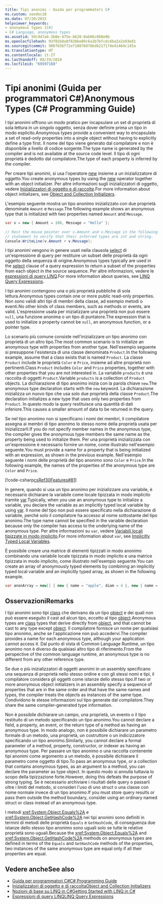 ```yaml
---
title: Tipi anonimi - Guida per programmatori C#
ms.custom: seodec18
ms.date: 07/20/2015
helpviewer_keywords:
- anonymous types [C#]
- C# Language, anonymous types
ms.assetid: 59c9d7a4-3b0e-475e-b620-0ab86c088e9b
ms.openlocfilehash: 93f02b8a0f828be89c6a1b7bfcdc6ba2a2a93e81
ms.sourcegitcommit: 986f836f72ef10876878bd6217174e41464c145a
ms.translationtype: HT
ms.contentlocale: it-IT
ms.lasthandoff: 08/19/2019
ms.locfileid: "69597188"
---
```

# <a name="anonymous-types-c-programming-guide"></a><span data-ttu-id="cca49-102">Tipi anonimi (Guida per programmatori C#)</span><span class="sxs-lookup"><span data-stu-id="cca49-102">Anonymous Types (C# Programming Guide)</span></span>

<span data-ttu-id="cca49-103">I tipi anonimi offrono un modo pratico per incapsulare un set di proprietà di sola lettura in un singolo oggetto, senza dover definire prima un tipo in modo esplicito.</span><span class="sxs-lookup"><span data-stu-id="cca49-103">Anonymous types provide a convenient way to encapsulate a set of read-only properties into a single object without having to explicitly define a type first.</span></span> <span data-ttu-id="cca49-104">Il nome del tipo viene generato dal compilatore e non è disponibile a livello di codice sorgente.</span><span class="sxs-lookup"><span data-stu-id="cca49-104">The type name is generated by the compiler and is not available at the source code level.</span></span> <span data-ttu-id="cca49-105">Il tipo di ogni proprietà è dedotto dal compilatore.</span><span class="sxs-lookup"><span data-stu-id="cca49-105">The type of each property is inferred by the compiler.</span></span>  
  
 <span data-ttu-id="cca49-106">Per creare tipi anonimi, si usa l'operatore [new](../../language-reference/operators/new-operator.md) insieme a un inizializzatore di oggetto.</span><span class="sxs-lookup"><span data-stu-id="cca49-106">You create anonymous types by using the [new](../../language-reference/operators/new-operator.md) operator together with an object initializer.</span></span> <span data-ttu-id="cca49-107">Per altre informazioni sugli inizializzatori di oggetto, vedere [Inizializzatori di oggetto e di raccolte](./object-and-collection-initializers.md).</span><span class="sxs-lookup"><span data-stu-id="cca49-107">For more information about object initializers, see [Object and Collection Initializers](./object-and-collection-initializers.md).</span></span>  
  
 <span data-ttu-id="cca49-108">L'esempio seguente mostra un tipo anonimo inizializzato con due proprietà denominate `Amount` e `Message`.</span><span class="sxs-lookup"><span data-stu-id="cca49-108">The following example shows an anonymous type that is initialized with two properties named `Amount` and `Message`.</span></span>  
  
```csharp  
var v = new { Amount = 108, Message = "Hello" };  
  
// Rest the mouse pointer over v.Amount and v.Message in the following  
// statement to verify that their inferred types are int and string.  
Console.WriteLine(v.Amount + v.Message);  
```  
  
 <span data-ttu-id="cca49-109">I tipi anonimi vengono in genere usati nella clausola [select](../../language-reference/keywords/select-clause.md) di un'espressione di query per restituire un subset delle proprietà da ogni oggetto della sequenza di origine.</span><span class="sxs-lookup"><span data-stu-id="cca49-109">Anonymous types typically are used in the [select](../../language-reference/keywords/select-clause.md) clause of a query expression to return a subset of the properties from each object in the source sequence.</span></span> <span data-ttu-id="cca49-110">Per altre informazioni, vedere le [espressioni di query LINQ](../linq-query-expressions/index.md).</span><span class="sxs-lookup"><span data-stu-id="cca49-110">For more information about queries, see [LINQ Query Expressions](../linq-query-expressions/index.md).</span></span>  
  
 <span data-ttu-id="cca49-111">I tipi anonimi contengono una o più proprietà pubbliche di sola lettura.</span><span class="sxs-lookup"><span data-stu-id="cca49-111">Anonymous types contain one or more public read-only properties.</span></span> <span data-ttu-id="cca49-112">Non sono validi altri tipi di membri della classe, ad esempio metodi o eventi.</span><span class="sxs-lookup"><span data-stu-id="cca49-112">No other kinds of class members, such as methods or events, are valid.</span></span> <span data-ttu-id="cca49-113">L'espressione usata per inizializzare una proprietà non può essere `null`, una funzione anonima o un tipo di puntatore.</span><span class="sxs-lookup"><span data-stu-id="cca49-113">The expression that is used to initialize a property cannot be `null`, an anonymous function, or a pointer type.</span></span>  
  
 <span data-ttu-id="cca49-114">Lo scenario più comune consiste nell'inizializzare un tipo anonimo con proprietà di un altro tipo.</span><span class="sxs-lookup"><span data-stu-id="cca49-114">The most common scenario is to initialize an anonymous type with properties from another type.</span></span> <span data-ttu-id="cca49-115">Nell'esempio seguente si presuppone l'esistenza di una classe denominata `Product`.</span><span class="sxs-lookup"><span data-stu-id="cca49-115">In the following example, assume that a class exists that is named `Product`.</span></span> <span data-ttu-id="cca49-116">La classe `Product` include le proprietà `Color` e `Price`, insieme ad altre proprietà non pertinenti.</span><span class="sxs-lookup"><span data-stu-id="cca49-116">Class `Product` includes `Color` and `Price` properties, together with other properties that you are not interested in.</span></span> <span data-ttu-id="cca49-117">La variabile `products` è una raccolta di oggetti `Product`.</span><span class="sxs-lookup"><span data-stu-id="cca49-117">Variable `products` is a collection of `Product` objects.</span></span> <span data-ttu-id="cca49-118">La dichiarazione di tipo anonimo inizia con la parola chiave `new`.</span><span class="sxs-lookup"><span data-stu-id="cca49-118">The anonymous type declaration starts with the `new` keyword.</span></span> <span data-ttu-id="cca49-119">La dichiarazione inizializza un nuovo tipo che usa solo due proprietà della classe `Product`.</span><span class="sxs-lookup"><span data-stu-id="cca49-119">The declaration initializes a new type that uses only two properties from `Product`.</span></span> <span data-ttu-id="cca49-120">In questo modo la query restituisce una quantità di dati inferiore.</span><span class="sxs-lookup"><span data-stu-id="cca49-120">This causes a smaller amount of data to be returned in the query.</span></span>  
  
 <span data-ttu-id="cca49-121">Se nel tipo anonimo non si specificano i nomi dei membri, il compilatore assegna ai membri di tipo anonimo lo stesso nome della proprietà usata per inizializzarli.</span><span class="sxs-lookup"><span data-stu-id="cca49-121">If you do not specify member names in the anonymous type, the compiler gives the anonymous type members the same name as the property being used to initialize them.</span></span> <span data-ttu-id="cca49-122">Per una proprietà inizializzata con un'espressione è necessario fornire un nome, come illustrato nell'esempio seguente.</span><span class="sxs-lookup"><span data-stu-id="cca49-122">You must provide a name for a property that is being initialized with an expression, as shown in the previous example.</span></span> <span data-ttu-id="cca49-123">Nell'esempio seguente i nomi delle proprietà del tipo anonimo sono `Color` e `Price`.</span><span class="sxs-lookup"><span data-stu-id="cca49-123">In the following example, the names of the properties of the anonymous type are `Color` and `Price`.</span></span>  
  
 [!code-csharp[csRef30Features#81](~/samples/snippets/csharp/VS_Snippets_VBCSharp/csRef30Features/CS/csref30.cs#81)]  
  
 <span data-ttu-id="cca49-124">In genere, quando si usa un tipo anonimo per inizializzare una variabile, è necessario dichiarare la variabile come locale tipizzata in modo implicito tramite [var](../../language-reference/keywords/var.md).</span><span class="sxs-lookup"><span data-stu-id="cca49-124">Typically, when you use an anonymous type to initialize a variable, you declare the variable as an implicitly typed local variable by using [var](../../language-reference/keywords/var.md).</span></span> <span data-ttu-id="cca49-125">Il nome del tipo non può essere specificato nella dichiarazione di variabile, perché solo il compilatore ha accesso al nome sottostante del tipo anonimo.</span><span class="sxs-lookup"><span data-stu-id="cca49-125">The type name cannot be specified in the variable declaration because only the compiler has access to the underlying name of the anonymous type.</span></span> <span data-ttu-id="cca49-126">Per altre informazioni su `var`, vedere [Variabili locali tipizzate in modo implicito](./implicitly-typed-local-variables.md).</span><span class="sxs-lookup"><span data-stu-id="cca49-126">For more information about `var`, see [Implicitly Typed Local Variables](./implicitly-typed-local-variables.md).</span></span>  
  
 <span data-ttu-id="cca49-127">È possibile creare una matrice di elementi tipizzati in modo anonimo combinando una variabile locale tipizzata in modo implicito e una matrice tipizzata in modo implicito, come illustrato nell'esempio seguente.</span><span class="sxs-lookup"><span data-stu-id="cca49-127">You can create an array of anonymously typed elements by combining an implicitly typed local variable and an implicitly typed array, as shown in the following example.</span></span>  
  
```csharp  
var anonArray = new[] { new { name = "apple", diam = 4 }, new { name = "grape", diam = 1 }};  
```  
  
## <a name="remarks"></a><span data-ttu-id="cca49-128">Osservazioni</span><span class="sxs-lookup"><span data-stu-id="cca49-128">Remarks</span></span>  
 <span data-ttu-id="cca49-129">I tipi anonimi sono tipi [class](../../language-reference/keywords/class.md) che derivano da un tipo [object](../../language-reference/keywords/object.md) e dei quali non può essere eseguito il cast ad alcun tipo, eccetto al tipo [object](../../language-reference/keywords/object.md).</span><span class="sxs-lookup"><span data-stu-id="cca49-129">Anonymous types are [class](../../language-reference/keywords/class.md) types that derive directly from [object](../../language-reference/keywords/object.md), and that cannot be cast to any type except [object](../../language-reference/keywords/object.md).</span></span> <span data-ttu-id="cca49-130">Il compilatore fornisce un nome per qualsiasi tipo anonimo, anche se l'applicazione non può accedervi.</span><span class="sxs-lookup"><span data-stu-id="cca49-130">The compiler provides a name for each anonymous type, although your application cannot access it.</span></span> <span data-ttu-id="cca49-131">Dal punto di vista di Common Language Runtime, un tipo anonimo non è diverso da qualsiasi altro tipo di riferimento.</span><span class="sxs-lookup"><span data-stu-id="cca49-131">From the perspective of the common language runtime, an anonymous type is no different from any other reference type.</span></span>  
  
 <span data-ttu-id="cca49-132">Se due o più inizializzatori di oggetti anonimi in un assembly specificano una sequenza di proprietà nello stesso ordine e con gli stessi nomi e tipi, il compilatore considera gli oggetti come istanze dello stesso tipo.</span><span class="sxs-lookup"><span data-stu-id="cca49-132">If two or more anonymous object initializers in an assembly specify a sequence of properties that are in the same order and that have the same names and types, the compiler treats the objects as instances of the same type.</span></span> <span data-ttu-id="cca49-133">Condividono le stesse informazioni sul tipo generate dal compilatore.</span><span class="sxs-lookup"><span data-stu-id="cca49-133">They share the same compiler-generated type information.</span></span>  
  
 <span data-ttu-id="cca49-134">Non è possibile dichiarare un campo, una proprietà, un evento o il tipo restituito di un metodo specificando un tipo anonimo.</span><span class="sxs-lookup"><span data-stu-id="cca49-134">You cannot declare a field, a property, an event, or the return type of a method as having an anonymous type.</span></span> <span data-ttu-id="cca49-135">In modo analogo, non è possibile dichiarare un parametro formale di un metodo, una proprietà, un costruttore o un indicizzatore specificando un tipo anonimo.</span><span class="sxs-lookup"><span data-stu-id="cca49-135">Similarly, you cannot declare a formal parameter of a method, property, constructor, or indexer as having an anonymous type.</span></span> <span data-ttu-id="cca49-136">Per passare un tipo anonimo o una raccolta contenente tipi anonimi come argomento a un metodo, è possibile dichiarare il parametro come oggetto di tipo.</span><span class="sxs-lookup"><span data-stu-id="cca49-136">To pass an anonymous type, or a collection that contains anonymous types, as an argument to a method, you can declare the parameter as type object.</span></span> <span data-ttu-id="cca49-137">In questo modo si annulla tuttavia lo scopo della tipizzazione forte.</span><span class="sxs-lookup"><span data-stu-id="cca49-137">However, doing this defeats the purpose of strong typing.</span></span> <span data-ttu-id="cca49-138">Se è necessario archiviare i risultati delle query o passarli oltre i limiti del metodo, si consideri l'uso di uno struct o una classe con nome normale invece di un tipo anonimo.</span><span class="sxs-lookup"><span data-stu-id="cca49-138">If you must store query results or pass them outside the method boundary, consider using an ordinary named struct or class instead of an anonymous type.</span></span>  
  
 <span data-ttu-id="cca49-139">I metodi <xref:System.Object.Equals%2A> e <xref:System.Object.GetHashCode%2A> nei tipi anonimi sono definiti in termini di metodi delle proprietà `Equals` e `GetHashCode`, di conseguenza due istanze dello stesso tipo anonimo sono uguali solo se tutte le relative proprietà sono uguali.</span><span class="sxs-lookup"><span data-stu-id="cca49-139">Because the <xref:System.Object.Equals%2A> and <xref:System.Object.GetHashCode%2A> methods on anonymous types are defined in terms of the `Equals` and `GetHashCode` methods of the properties, two instances of the same anonymous type are equal only if all their properties are equal.</span></span>  
  
## <a name="see-also"></a><span data-ttu-id="cca49-140">Vedere anche</span><span class="sxs-lookup"><span data-stu-id="cca49-140">See also</span></span>

- [<span data-ttu-id="cca49-141">Guida per programmatori C#</span><span class="sxs-lookup"><span data-stu-id="cca49-141">C# Programming Guide</span></span>](../index.md)
- [<span data-ttu-id="cca49-142">Inizializzatori di oggetto e di raccolta</span><span class="sxs-lookup"><span data-stu-id="cca49-142">Object and Collection Initializers</span></span>](./object-and-collection-initializers.md)
- [<span data-ttu-id="cca49-143">Nozioni di base su LINQ in C#</span><span class="sxs-lookup"><span data-stu-id="cca49-143">Getting Started with LINQ in C#</span></span>](../concepts/linq/getting-started-with-linq.md)
- [<span data-ttu-id="cca49-144">Espressioni di query LINQ</span><span class="sxs-lookup"><span data-stu-id="cca49-144">LINQ Query Expressions</span></span>](../linq-query-expressions/index.md)
